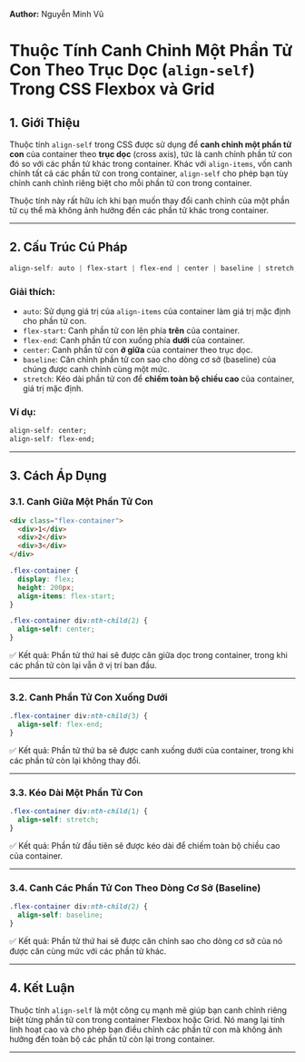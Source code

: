 **Author:** Nguyễn Minh Vũ

# Thuộc Tính Canh Chỉnh Một Phần Tử Con Theo Trục Dọc (`align-self`) Trong CSS Flexbox và Grid

## 1. Giới Thiệu

Thuộc tính `align-self` trong CSS được sử dụng để **canh chỉnh một phần tử con** của container theo **trục dọc** (cross axis), tức là canh chỉnh phần tử con đó so với các phần tử khác trong container. Khác với `align-items`, vốn canh chỉnh tất cả các phần tử con trong container, `align-self` cho phép bạn tùy chỉnh canh chỉnh riêng biệt cho mỗi phần tử con trong container.

Thuộc tính này rất hữu ích khi bạn muốn thay đổi canh chỉnh của một phần tử cụ thể mà không ảnh hưởng đến các phần tử khác trong container.

---

## 2. Cấu Trúc Cú Pháp

```css
align-self: auto | flex-start | flex-end | center | baseline | stretch;
```

### Giải thích:
- `auto`: Sử dụng giá trị của `align-items` của container làm giá trị mặc định cho phần tử con.
- `flex-start`: Canh phần tử con lên phía **trên** của container.
- `flex-end`: Canh phần tử con xuống phía **dưới** của container.
- `center`: Canh phần tử con **ở giữa** của container theo trục dọc.
- `baseline`: Căn chỉnh phần tử con sao cho dòng cơ sở (baseline) của chúng được canh chỉnh cùng một mức.
- `stretch`: Kéo dài phần tử con để **chiếm toàn bộ chiều cao** của container, giá trị mặc định.

### Ví dụ:
```css
align-self: center;
align-self: flex-end;
```

---

## 3. Cách Áp Dụng

### 3.1. Canh Giữa Một Phần Tử Con

```html
<div class="flex-container">
  <div>1</div>
  <div>2</div>
  <div>3</div>
</div>
```

```css
.flex-container {
  display: flex;
  height: 200px;
  align-items: flex-start;
}

.flex-container div:nth-child(2) {
  align-self: center;
}
```

✅ Kết quả: Phần tử thứ hai sẽ được căn giữa dọc trong container, trong khi các phần tử còn lại vẫn ở vị trí ban đầu.

---

### 3.2. Canh Phần Tử Con Xuống Dưới

```css
.flex-container div:nth-child(3) {
  align-self: flex-end;
}
```

✅ Kết quả: Phần tử thứ ba sẽ được canh xuống dưới của container, trong khi các phần tử còn lại không thay đổi.

---

### 3.3. Kéo Dài Một Phần Tử Con

```css
.flex-container div:nth-child(1) {
  align-self: stretch;
}
```

✅ Kết quả: Phần tử đầu tiên sẽ được kéo dài để chiếm toàn bộ chiều cao của container.

---

### 3.4. Canh Các Phần Tử Con Theo Dòng Cơ Sở (Baseline)

```css
.flex-container div:nth-child(2) {
  align-self: baseline;
}
```

✅ Kết quả: Phần tử thứ hai sẽ được căn chỉnh sao cho dòng cơ sở của nó được căn cùng mức với các phần tử khác.

---

## 4. Kết Luận

Thuộc tính `align-self` là một công cụ mạnh mẽ giúp bạn canh chỉnh riêng biệt từng phần tử con trong container Flexbox hoặc Grid. Nó mang lại tính linh hoạt cao và cho phép bạn điều chỉnh các phần tử con mà không ảnh hưởng đến toàn bộ các phần tử còn lại trong container.

---
